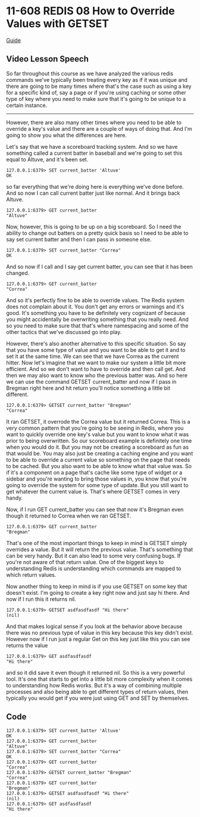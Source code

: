 # 11-608    REDIS 08    How to Override Values with GETSET

[Guide](https://devcamp.com/pt-full-stack-development-javascript-python-react/guide/guide-overriding-keys-value-getset)

## Video Lesson Speech

So far throughout this course as we have analyzed the various redis commands we've typically been treating every key as if it was unique and there are going to be many times where that's the case such as using a key for a specific kind of, say a page or if you're using caching or some other type of key where you need to make sure that it's going to be unique to a certain instance. 

---

However, there are also many other times where you need to be able to override a key's value and there are a couple of ways of doing that. And I'm going to show you what the differences are here. 

Let's say that we have a scoreboard tracking system. And so we have something called a current batter in baseball and we're going to set this equal to Altuve, and it's been set. 

```
127.0.0.1:6379> SET current_batter 'Altuve'
OK
```
so far everything that we're doing here is everything we've done before. And so now I can call current batter just like normal. And it brings back Altuve.

```
127.0.0.1:6379> GET current_batter
"Altuve"
```
Now, however, this is going to be up on a big scoreboard. So I need the ability to change out batters on a pretty quick basis so I need to be able to say set current batter and then I can pass in someone else. 

```
127.0.0.1:6379> SET current_batter "Correa"
OK
```
And so now if I call and I say get current batter, you can see that it has been changed. 

```
127.0.0.1:6379> GET current_batter
"Correa"
```
And so it's perfectly fine to be able to override values. The Redis system does not complain about it. You don't get any errors or warnings and it's good. It's something you have to be definitely very cognizant of because you might accidentally be overwriting something that you really need. And so you need to make sure that that's where namespacing and some of the other tactics that we've discussed go into play. 

However, there's also another alternative to this specific situation. So say that you have some type of value and you want to be able to get it and to set it at the same time. We can see that we have Correa as the current hitter. Now let's imagine that we want to make our system a little bit more efficient. And so we don't want to have to override and then call get. And then we may also want to know who the previous batter was. And so here we can use the command GETSET current_batter and now if I pass in Bregman right here and hit return you'll notice something a little bit different. 

```
127.0.0.1:6379> GETSET current_batter "Bregman"
"Correa"
```
It ran GETSET, it overrode the Correa value but it returned Correa. This is a very common pattern that you're going to be seeing in Redis, where you want to quickly override one key's value but you want to know what it was prior to being overwritten. So our scoreboard example is definitely one time when you would do it. But you may not be creating a scoreboard as fun as that would be. You may also just be creating a caching engine and you want to be able to override a current value so something on the page that needs to be cached. But you also want to be able to know what that value was. So if it's a component on a page that's cache like some type of widget or a sidebar and you're wanting to bring those values in, you know that you're going to override the system for some type of update. But you still want to get whatever the current value is. That's where GETSET comes in very handy. 

Now, if I run GET current_batter you can see that now it's Bregman even though it returned to Correa when we ran GETSET. 

```
127.0.0.1:6379> GET current_batter
"Bregman"
```
That's one of the most important things to keep in mind is GETSET simply overrides a value. But it will return the previous value. That's something that can be very handy. But it can also lead to some very confusing bugs. If you're not aware of that return value. One of the biggest keys to understanding Redis is understanding which commands are mapped to which return values. 

Now another thing to keep in mind is if you use GETSET on some key that doesn't exist. I'm going to create a key right now and just say hi there. And now if I run this it returns nil. 

```
127.0.0.1:6379> GETSET asdfasdfasdf "Hi there"
(nil)
```
And that makes logical sense if you look at the behavior above because there was no previous type of value in this key because this key didn't exist. However now if I run just a regular Get on this key just like this you can see returns the value

```
127.0.0.1:6379> GET asdfasdfasdf
"Hi there"
```
and so it did save it even though it returned nil. So this is a very powerful tool. It's one that starts to get into a little bit more complexity when it comes to understanding how Redis works. But it's a way of combining multiple processes and also being able to get different types of return values, then typically you would get if you were just using GET and SET by themselves. 


## Code

```
127.0.0.1:6379> SET current_batter 'Altuve'
OK
127.0.0.1:6379> GET current_batter
"Altuve"
127.0.0.1:6379> SET current_batter "Correa"
OK
127.0.0.1:6379> GET current_batter
"Correa"
127.0.0.1:6379> GETSET current_batter "Bregman"
"Correa"
127.0.0.1:6379> GET current_batter
"Bregman"
127.0.0.1:6379> GETSET asdfasdfasdf "Hi there"
(nil)
127.0.0.1:6379> GET asdfasdfasdf
"Hi there"
```
